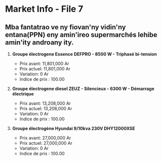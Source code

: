 # Market Info - File 7

## Mba fantatrao ve ny fiovan'ny vidin'ny entana(PPN) eny amin'ireo supermarchés lehibe amin'ity androany ity.

1. **Groupe électrogene Essence DEFPRO - 8500 W - Triphasé bi-tension**
   - Prix avant: 11,801,000 Ar
   - Prix actuel: 11,801,000 Ar
   - Variation: 0 Ar
   - Indice de prix : 100.00

2. **Groupe électrogene diesel ZEUZ - Silencieux - 6300 W - Démarrage électrique**
   - Prix avant: 13,208,000 Ar
   - Prix actuel: 13,208,000 Ar
   - Variation: 0 Ar
   - Indice de prix : 100.00

3. **Groupe électrogène Hyundai 9/10kva 230V DHY12000XSE**
   - Prix avant: 27,000,000 Ar
   - Prix actuel: 27,000,000 Ar
   - Variation: 0 Ar
   - Indice de prix : 100.00

